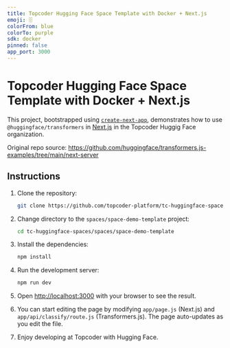 ```yaml
---
title: Topcoder Hugging Face Space Template with Docker + Next.js
emoji: 🗄️
colorFrom: blue
colorTo: purple
sdk: docker
pinned: false
app_port: 3000
---
```


# Topcoder Hugging Face Space Template with Docker + Next.js

This project, bootstrapped using [`create-next-app`](https://github.com/vercel/next.js/tree/canary/packages/create-next-app), demonstrates how to use `@huggingface/transformers` in [Next.js](https://nextjs.org) in the Topcoder Huggig Face organization.

Original repo source: https://github.com/huggingface/transformers.js-examples/tree/main/next-server

## Instructions

1. Clone the repository:

   ```sh
   git clone https://github.com/topcoder-platform/tc-huggingface-spaces.git
   ```

2. Change directory to the `spaces/space-demo-template` project:

   ```sh
   cd tc-huggingface-spaces/spaces/space-demo-template
   ```

3. Install the dependencies:

   ```sh
   npm install
   ```

4. Run the development server:

   ```sh
   npm run dev
   ```

5. Open [http://localhost:3000](http://localhost:3000) with your browser to see the result.
6. You can start editing the page by modifying `app/page.js` (Next.js) and `app/api/classify/route.js` (Transformers.js). The page auto-updates as you edit the file.
7. Enjoy developing at Topcoder with Hugging Face.
